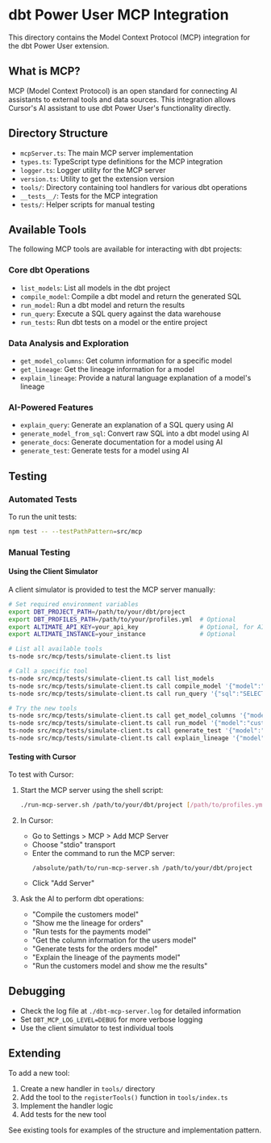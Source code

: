 # dbt Power User MCP Integration

This directory contains the Model Context Protocol (MCP) integration for the dbt Power User extension.

## What is MCP?

MCP (Model Context Protocol) is an open standard for connecting AI assistants to external tools and data sources. This integration allows Cursor's AI assistant to use dbt Power User's functionality directly.

## Directory Structure

- `mcpServer.ts`: The main MCP server implementation
- `types.ts`: TypeScript type definitions for the MCP integration
- `logger.ts`: Logger utility for the MCP server
- `version.ts`: Utility to get the extension version
- `tools/`: Directory containing tool handlers for various dbt operations
- `__tests__/`: Tests for the MCP integration
- `tests/`: Helper scripts for manual testing

## Available Tools

The following MCP tools are available for interacting with dbt projects:

### Core dbt Operations

- `list_models`: List all models in the dbt project
- `compile_model`: Compile a dbt model and return the generated SQL
- `run_model`: Run a dbt model and return the results
- `run_query`: Execute a SQL query against the data warehouse
- `run_tests`: Run dbt tests on a model or the entire project

### Data Analysis and Exploration

- `get_model_columns`: Get column information for a specific model
- `get_lineage`: Get the lineage information for a model
- `explain_lineage`: Provide a natural language explanation of a model's lineage

### AI-Powered Features

- `explain_query`: Generate an explanation of a SQL query using AI
- `generate_model_from_sql`: Convert raw SQL into a dbt model using AI
- `generate_docs`: Generate documentation for a model using AI
- `generate_test`: Generate tests for a model using AI

## Testing

### Automated Tests

To run the unit tests:

```bash
npm test -- --testPathPattern=src/mcp
```

### Manual Testing

#### Using the Client Simulator

A client simulator is provided to test the MCP server manually:

```bash
# Set required environment variables
export DBT_PROJECT_PATH=/path/to/your/dbt/project
export DBT_PROFILES_PATH=/path/to/your/profiles.yml  # Optional
export ALTIMATE_API_KEY=your_api_key                 # Optional, for AI features
export ALTIMATE_INSTANCE=your_instance               # Optional

# List all available tools
ts-node src/mcp/tests/simulate-client.ts list

# Call a specific tool
ts-node src/mcp/tests/simulate-client.ts call list_models
ts-node src/mcp/tests/simulate-client.ts call compile_model '{"model":"customers"}'
ts-node src/mcp/tests/simulate-client.ts call run_query '{"sql":"SELECT 1 as id"}'

# Try the new tools
ts-node src/mcp/tests/simulate-client.ts call get_model_columns '{"model":"customers"}'
ts-node src/mcp/tests/simulate-client.ts call run_model '{"model":"customers", "limit": 10}'
ts-node src/mcp/tests/simulate-client.ts call generate_test '{"model":"customers", "tests_type":"schema"}'
ts-node src/mcp/tests/simulate-client.ts call explain_lineage '{"model":"customers", "depth": 2}'
```

#### Testing with Cursor

To test with Cursor:

1. Start the MCP server using the shell script:

   ```bash
   ./run-mcp-server.sh /path/to/your/dbt/project [/path/to/profiles.yml] [your_altimate_api_key] [your_altimate_instance]
   ```

2. In Cursor:

   - Go to Settings > MCP > Add MCP Server
   - Choose "stdio" transport
   - Enter the command to run the MCP server:
     ```
     /absolute/path/to/run-mcp-server.sh /path/to/your/dbt/project
     ```
   - Click "Add Server"

3. Ask the AI to perform dbt operations:
   - "Compile the customers model"
   - "Show me the lineage for orders"
   - "Run tests for the payments model"
   - "Get the column information for the users model"
   - "Generate tests for the orders model"
   - "Explain the lineage of the payments model"
   - "Run the customers model and show me the results"

## Debugging

- Check the log file at `./dbt-mcp-server.log` for detailed information
- Set `DBT_MCP_LOG_LEVEL=DEBUG` for more verbose logging
- Use the client simulator to test individual tools

## Extending

To add a new tool:

1. Create a new handler in `tools/` directory
2. Add the tool to the `registerTools()` function in `tools/index.ts`
3. Implement the handler logic
4. Add tests for the new tool

See existing tools for examples of the structure and implementation pattern.
